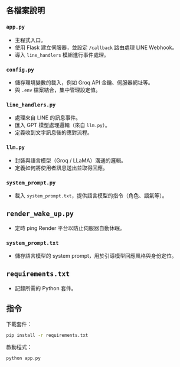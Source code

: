 ## 各檔案說明

### `app.py`
- 主程式入口。
- 使用 Flask 建立伺服器，並設定 `/callback` 路由處理 LINE Webhook。
- 導入 `line_handlers` 模組進行事件處理。

### `config.py`
- 儲存環境變數的載入，例如 Groq API 金鑰、伺服器網址等。
- 與 `.env` 檔案結合，集中管理設定值。

### `line_handlers.py`
- 處理來自 LINE 的訊息事件。
- 匯入 GPT 模型處理邏輯（來自 `llm.py`）。
- 定義收到文字訊息後的應對流程。

### `llm.py`
- 封裝與語言模型（Groq / LLaMA）溝通的邏輯。
- 定義如何將使用者訊息送出並取得回應。

### `system_prompt.py`
- 載入 `system_prompt.txt`，提供語言模型的指令（角色、語氣等）。

## `render_wake_up.py`
- 定時 ping Render 平台以防止伺服器自動休眠。

### `system_prompt.txt`
- 儲存語言模型的 system prompt，用於引導模型回應風格與身份定位。

## `requirements.txt`
- 記錄所需的 Python 套件。


## 指令

下載套件：
```bash
pip install -r requirements.txt
```
啟動程式：
```bash
python app.py
```
